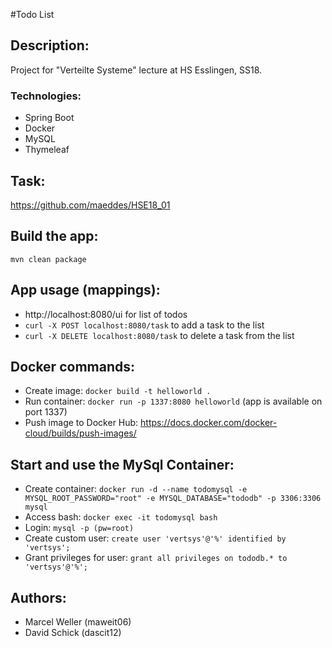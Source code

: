 #Todo List

## Description:
Project for "Verteilte Systeme" lecture at HS Esslingen, SS18.

### Technologies:
* Spring Boot 
* Docker
* MySQL
* Thymeleaf

## Task:
https://github.com/maeddes/HSE18_01

## Build the app:
```
mvn clean package
```

## App usage (mappings):
* http://localhost:8080/ui for list of todos
* `curl -X POST localhost:8080/task` to add a task to the list
* `curl -X DELETE localhost:8080/task` to delete a task from the list

## Docker commands:
* Create image: `docker build -t helloworld .`
* Run container: `docker run -p 1337:8080 helloworld` (app is available on port 1337)
* Push image to Docker Hub: https://docs.docker.com/docker-cloud/builds/push-images/

## Start and use the MySql Container:
* Create container: `docker run -d --name todomysql -e MYSQL_ROOT_PASSWORD="root" -e MYSQL_DATABASE="tododb" -p 3306:3306 mysql`
* Access bash: `docker exec -it todomysql bash`
* Login: `mysql -p (pw=root)`
* Create custom user: `create user 'vertsys'@'%' identified by 'vertsys';`
* Grant privileges for user: `grant all privileges on tododb.* to 'vertsys'@'%';`


## Authors:
* Marcel Weller (maweit06)
* David Schick  (dascit12)

